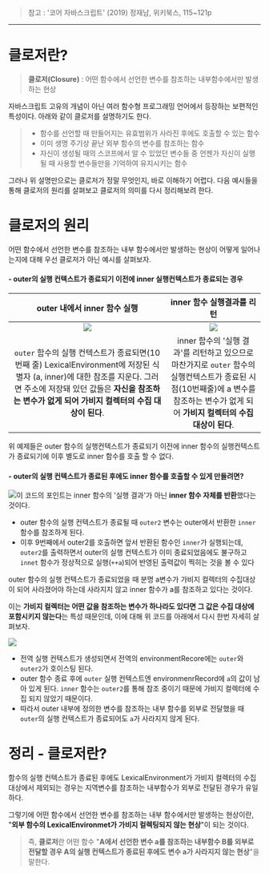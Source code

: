 >참고 : '코어 자바스크립트' (2019) 정재남, 위키북스, 115~121p

---


# 클로저란?
>**클로저(Closure)** : 어떤 함수에서 선언한 변수를 참조하는 내부함수에서만 발생하는 현상

자바스크립트 고유의 개념이 아닌 여러 함수형 프로그래밍 언어에서 등장하는 보편적인 특성이다.
아래와 같이 클로저를 설명하기도 한다.
>- 함수를 선언할 때 만들어지는 유효범위가 사라진 후에도 호출할 수 있는 함수
>- 이미 생명 주기상 끝난 외부 함수의 변수를 참조하는 함수
>- 자신이 생성될 때의 스코프에서 알 수 있었던 변수들 중 언젠가 자신이 실행될 때 사용할 변수들만을 기억하여 유지시키는 함수

그러나 위 설명만으로는 클로저가 정말 무엇인지, 바로 이해하기 어렵다. 다음 예시들을 통해 클로저의 원리를 살펴보고 클로저의 의미를 다시 정리해보려 한다.
 
# 클로저의 원리
어떤 함수에서 선언한 변수를 참조하는 내부 함수에서만 발생하는 현상이 어떻게 일어나는지에 대해 우선 클로저가 아닌 예시를 살펴보자.

#### - outer의 실행 컨텍스트가 종료되기 이전에 inner 실행컨텍스트가 종료되는 경우

| outer 내에서 inner 함수 실행 | inner 함수 실행결과를 리턴 |
| :---: | :---: |
| ![](https://velog.velcdn.com/images/day_1226/post/b0cf2b85-e2e4-4fee-ac5b-e7dcc4e71fda/image.png)|![](https://velog.velcdn.com/images/day_1226/post/d69e9249-e821-4280-b565-bf8fb711f30f/image.png)
|`outer` 함수의 실행 컨텍스트가 종료되면(10번째 줄) LexicalEnvironment에 저장된 식별자 (a, inner)에 대한 참조를 지운다. 그러면 주소에 저장돼 있던 값들은 **자신을 참조하는 변수가 없게 되어 가비지 컬렉터의 수집 대상이 된다**.|inner 함수의 '실행 결과'를 리턴하고 있으므로 마찬가지로 `outer` 함수의 실행컨텍스트가 종료된 시점(10번째줄)에 a 변수를 참조하는 변수가 없게 되어 **가비지 컬렉터의 수집 대상이 된다**.|

위 예제들은 outer 함수의 실행컨텍스트가 종료되기 이전에 inner 함수의 실행컨텍스트가 종료되기에 이후 별도로 inner 함수를 호출 할 수 없다.

#### - **outer의 실행 컨텍스트가 종료된 후에도 inner 함수를 호출할 수 있게 만들려면?**
![](https://velog.velcdn.com/images/day_1226/post/9a44c3ca-4208-4806-866b-08effd71808b/image.png)이 코드의 포인트는 inner 함수의 '실행 결과'가 아닌 **inner 함수 자체를 반환**했다는 것이다.

- outer 함수의 실행 컨텍스트가 종료될 때 `outer2` 변수는 outer에서 반환한 `inner` 함수를 참조하게 된다. 
- 이후 9번째에서 outer2를 호출하면 앞서 반환된 함수인 `inner`가 실행되는데, `outer2`를 출력하면서 outer의 실행 컨텍스트가 이미 종료되었음에도 불구하고 `innet` 함수가 정상적으로 실행(`++a`)되어 반영된 출력값이 찍히는 것을 볼 수 있다

outer 함수의 실행 컨텍스트가 종료되었을 때 분명 a변수가 가비지 컬렉터의 수집대상이 되어 사라졌어야 하는데 사라지지 않고 inner 함수가 a를 참조하고 있다는 것이다.


이는 **가비지 컬렉터는 어떤 값을 참조하는 변수가 하나라도 있다면 그 값은 수집 대상에 포함시키지 않는다**는 특성 때문인데, 이에 대해 위 코드를 아래에서 다시 한번 자세히 살펴보자.


![](https://velog.velcdn.com/images/day_1226/post/9bb9f8e0-d687-465f-a057-9fbfdadb281d/image.jpg)
- 전역 실행 컨텍스트가 생성되면서 전역의 environmentRecore에는 `outer`와 `outer2`가 호이스팅 된다.
- outer 함수 종료 후에 `outer` 실행 컨텍스트엔 environmenrRecord에 `a`의 값이 남아 있게 된다. `inner` 함수는 `outer2`를 통해 참조 중이기 때문에 가비지 컬렉터에 수집 되지 않았기 때문이다.
- 따라서 outer 내부에 정의한 변수를 참조하는 내부 함수를 외부로 전달했을 때 `outer`의 실행 컨텍스트가 종료되어도 `a`가 사라지지 않게 된다.


# 정리 - 클로저란? 
함수의 실행 컨텍스트가 종료된 후에도 LexicalEnvironment가 가비지 컬렉터의 수집 대상에서 제외되는 경우는 지역변수를 참조하는 내부함수가 외부로 전달된 경우가 유일하다. 

그렇기에 어떤 함수에서 선언한 변수를 참조하는 내부 함수에서만 발생하는 현상이란, "**외부 함수의 LexicalEnvironmet가 가비지 컬렉팅되지 않는 현상**"이 되는 것이다.

>즉, **클로저**란 어떤 함수 "**A에서 선언한 변수 a를 참조하는 내부함수 B를 외부로 전달할 경우 A의 실행 컨텍스트가 종료된 후에도** **변수 a가 사라지지 않는 현상**"을 말한다.






